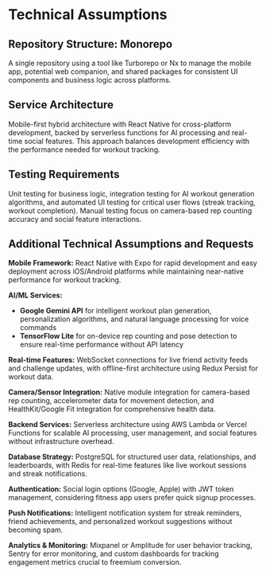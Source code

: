 # Technical Assumptions

## Repository Structure: Monorepo

A single repository using a tool like Turborepo or Nx to manage the mobile app, potential web companion, and shared packages for consistent UI components and business logic across platforms.

## Service Architecture

Mobile-first hybrid architecture with React Native for cross-platform development, backed by serverless functions for AI processing and real-time social features. This approach balances development efficiency with the performance needed for workout tracking.

## Testing Requirements

Unit testing for business logic, integration testing for AI workout generation algorithms, and automated UI testing for critical user flows (streak tracking, workout completion). Manual testing focus on camera-based rep counting accuracy and social feature interactions.

## Additional Technical Assumptions and Requests

**Mobile Framework:** React Native with Expo for rapid development and easy deployment across iOS/Android platforms while maintaining near-native performance for workout tracking.

**AI/ML Services:**

- **Google Gemini API** for intelligent workout plan generation, personalization algorithms, and natural language processing for voice commands
- **TensorFlow Lite** for on-device rep counting and pose detection to ensure real-time performance without API latency

**Real-time Features:** WebSocket connections for live friend activity feeds and challenge updates, with offline-first architecture using Redux Persist for workout data.

**Camera/Sensor Integration:** Native module integration for camera-based rep counting, accelerometer data for movement detection, and HealthKit/Google Fit integration for comprehensive health data.

**Backend Services:** Serverless architecture using AWS Lambda or Vercel Functions for scalable AI processing, user management, and social features without infrastructure overhead.

**Database Strategy:** PostgreSQL for structured user data, relationships, and leaderboards, with Redis for real-time features like live workout sessions and streak notifications.

**Authentication:** Social login options (Google, Apple) with JWT token management, considering fitness app users prefer quick signup processes.

**Push Notifications:** Intelligent notification system for streak reminders, friend achievements, and personalized workout suggestions without becoming spam.

**Analytics & Monitoring:** Mixpanel or Amplitude for user behavior tracking, Sentry for error monitoring, and custom dashboards for tracking engagement metrics crucial to freemium conversion.

